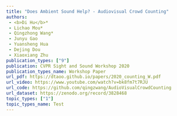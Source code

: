 ```yaml
---  
title: "Does Ambient Sound Help? - Audiovisual Crowd Counting"  
authors:  
 - <b>Di Hu</b>*  
 - Lichao Mou*  
 - Qingzhong Wang*  
 - Junyu Gao  
 - Yuansheng Hua  
 - Dejing Dou  
 - Xiaoxiang Zhu  
publication_types: ["9"]  
publication: CVPR Sight and Sound Workshop 2020   
publication_types_name: Workshop Paper  
url_pdf: https://dtaoo.github.io/papers/2020_counting_W.pdf  
url_video: https://www.youtube.com/watch?v=bk8fm7t7RJU  
url_code: https://github.com/qingzwang/AudioVisualCrowdCounting  
url_dataset: https://zenodo.org/record/3828468  
topic_types: ["1"]
topic_types_name: Test
---  
```

